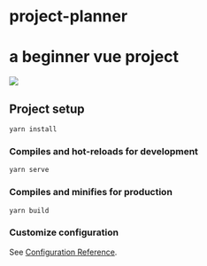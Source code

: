 # project-planner
# a beginner vue project

![](https://cdn.discordapp.com/attachments/860256092541157380/1093874624653176943/image.png)

## Project setup
```
yarn install
```

### Compiles and hot-reloads for development
```
yarn serve
```

### Compiles and minifies for production
```
yarn build
```

### Customize configuration
See [Configuration Reference](https://cli.vuejs.org/config/).
